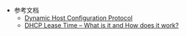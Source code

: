 - 参考文档
	- [Dynamic Host Configuration Protocol](https://www.rfc-editor.org/rfc/rfc1541)
	- [DHCP Lease Time – What is it and How does it work?](https://lazyadmin.nl/home-network/dhcp-lease-time/)